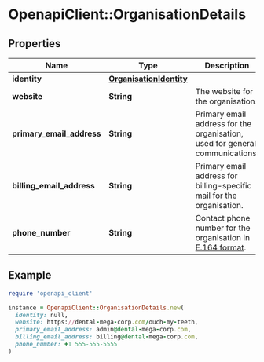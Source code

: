 # OpenapiClient::OrganisationDetails

## Properties

| Name | Type | Description | Notes |
| ---- | ---- | ----------- | ----- |
| **identity** | [**OrganisationIdentity**](OrganisationIdentity.md) |  |  |
| **website** | **String** | The website for the organisation. | [optional] |
| **primary_email_address** | **String** | Primary email address for the organisation, used for general communications. | [optional] |
| **billing_email_address** | **String** | Primary email address for billing-specific mail for the organisation. | [optional] |
| **phone_number** | **String** | Contact phone number for the organisation in [E.164 format](https://en.wikipedia.org/wiki/E.164). | [optional] |

## Example

```ruby
require 'openapi_client'

instance = OpenapiClient::OrganisationDetails.new(
  identity: null,
  website: https://dental-mega-corp.com/ouch-my-teeth,
  primary_email_address: admin@dental-mega-corp.com,
  billing_email_address: billing@dental-mega-corp.com,
  phone_number: +1 555-555-5555
)
```

